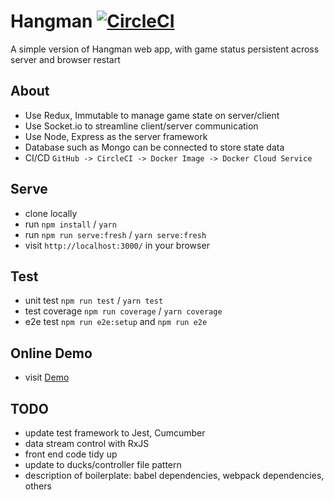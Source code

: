 # Hangman [![CircleCI](https://circleci.com/gh/zhenyulin/Hangman.svg?style=svg)](https://circleci.com/gh/zhenyulin/Hangman)

A simple version of Hangman web app, with game status persistent across server and browser restart

## About

 * Use Redux, Immutable to manage game state on server/client
 * Use Socket.io to streamline client/server communication
 * Use Node, Express as the server framework
 * Database such as Mongo can be connected to store state data
 * CI/CD `GitHub -> CircleCI -> Docker Image -> Docker Cloud Service`

## Serve

 * clone locally
 * run `npm install` / `yarn`
 * run `npm run serve:fresh` / `yarn serve:fresh`
 * visit `http://localhost:3000/` in your browser

## Test

 * unit test `npm run test` / `yarn test`
 * test coverage `npm run coverage` / `yarn coverage`
 * e2e test `npm run e2e:setup` and `npm run e2e`

## Online Demo

 * visit [Demo](http://elitir.com:3456/)

## TODO

 * update test framework to Jest, Cumcumber
 * data stream control with RxJS
 * front end code tidy up
 * update to ducks/controller file pattern
 * description of boilerplate: babel dependencies, webpack dependencies, others
